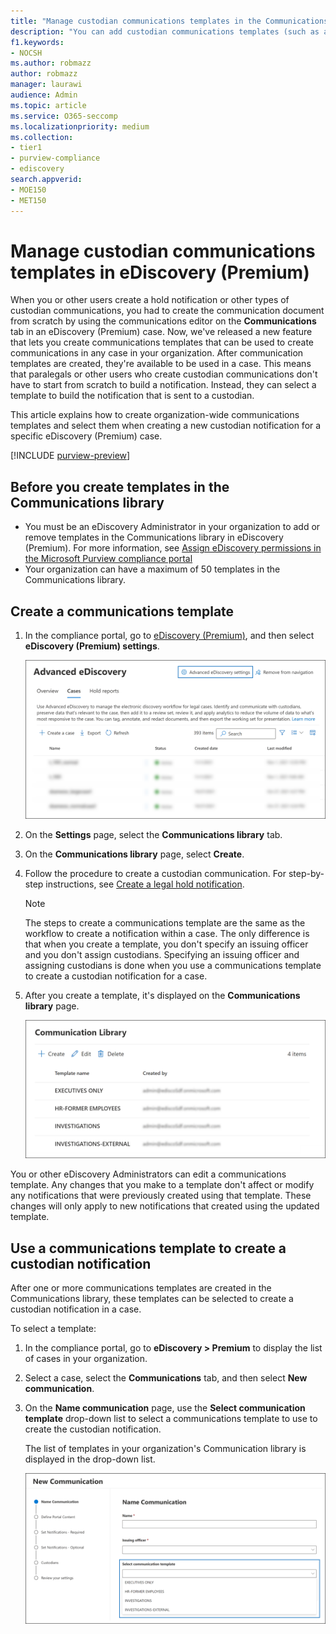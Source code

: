 ```yaml
---
title: "Manage custodian communications templates in the Communications library in eDiscovery (Premium)"
description: "You can add custodian communications templates (such as a template for hold notification) in eDiscovery (Premium) so they can be used in any case in your organization."
f1.keywords:
- NOCSH
ms.author: robmazz
author: robmazz
manager: laurawi
audience: Admin
ms.topic: article
ms.service: O365-seccomp
ms.localizationpriority: medium
ms.collection:
- tier1
- purview-compliance
- ediscovery 
search.appverid: 
- MOE150
- MET150
---
```


# Manage custodian communications templates in eDiscovery (Premium)

When you or other users create a hold notification or other types of custodian communications, you had to create the communication document from scratch by using the communications editor on the **Communications** tab in an eDiscovery (Premium) case. Now, we've released a new feature that lets you create communications templates that can be used to create communications in any case in your organization. After communication templates are created, they're available to be used in a case. This means that paralegals or other users who create custodian communications don't have to start from scratch to build a notification. Instead, they can select a template to build the notification that is sent to a custodian.

This article explains how to create organization-wide communications templates and select them when creating a new custodian notification for a specific eDiscovery (Premium) case.

[!INCLUDE [purview-preview](../includes/purview-preview.md)]

## Before you create templates in the Communications library

- You must be an eDiscovery Administrator in your organization to add or remove templates in the Communications library in eDiscovery (Premium). For more information, see [Assign eDiscovery permissions in the Microsoft Purview compliance portal](ediscovery-assign-permissions.md)  
- Your organization can have a maximum of 50 templates in the Communications library.

## Create a communications template

1. In the compliance portal, go to [eDiscovery (Premium)](https://go.microsoft.com/fwlink/p/?linkid=2173764), and then select **eDiscovery (Premium) settings**.

   ![Select eDiscovery (Premium) settings](..\media\HistoricalVersions1.png)

2. On the **Settings** page, select the **Communications library** tab.

3. On the **Communications library** page, select **Create**.

4. Follow the procedure to create a custodian communication. For step-by-step instructions, see [Create a legal hold notification](ediscovery-create-hold-notification.md).

   > [!NOTE]
   > The steps to create a communications template are the same as the workflow to create a notification within a case. The only difference is that when you create a template, you don't specify an issuing officer and you don't assign custodians. Specifying an issuing officer and assigning custodians is done when you use a communications template to create a custodian notification for a case.

5. After you create a template, it's displayed on the **Communications library** page.

   ![Templates displayed in Communications library](..\media\AeDCommunicationsLibrary1.png)

You or other eDiscovery Administrators can edit a communications template. Any changes that you make to a template don't affect or modify any notifications that were previously created using that template. These changes will only apply to new notifications that created using the updated template.

## Use a communications template to create a custodian notification

After one or more communications templates are created in the Communications library, these templates can be selected to create a custodian notification in a case.

To select a template:

1. In the compliance portal, go to **eDiscovery > Premium** to display the list of cases in your organization.

2. Select a case, select the **Communications** tab, and then select **New communication**.

3. On the **Name communication** page, use the **Select communication template** drop-down list to select a communications template to use to create the custodian notification.

   The list of templates in your organization's Communication library is displayed in the drop-down list.

   ![Templates from Communications library displayed in the drop-down list.](..\media\AeDCommunicationsTemplates1.png)
